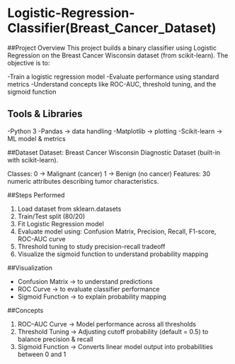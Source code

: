 # Logistic-Regression-Classifier(Breast_Cancer_Dataset)
##Project Overview
This project builds a binary classifier using Logistic Regression on the Breast Cancer Wisconsin dataset (from scikit-learn).
The objective is to:

   -Train a logistic regression model
   -Evaluate performance using standard metrics
   -Understand concepts like ROC-AUC, threshold tuning, and the sigmoid function

## Tools & Libraries
-Python 3
-Pandas → data handling
-Matplotlib → plotting
-Scikit-learn → ML model & metrics

##Dataset
Dataset: Breast Cancer Wisconsin Diagnostic Dataset (built-in with scikit-learn).

Classes: 0 → Malignant (cancer)
         1 → Benign (no cancer)
Features: 30 numeric attributes describing tumor characteristics.

##Steps Performed
1. Load dataset from sklearn.datasets
2. Train/Test split (80/20)
3. Fit Logistic Regression model
4. Evaluate model using: Confusion Matrix, Precision, Recall, F1-score, ROC-AUC curve
5. Threshold tuning to study precision-recall tradeoff
6. Visualize the sigmoid function to understand probability mapping

##Visualization
- Confusion Matrix → to understand predictions
- ROC Curve → to evaluate classifier performance
- Sigmoid Function → to explain probability mapping

##Concepts
1. ROC–AUC Curve → Model performance across all thresholds
2. Threshold Tuning → Adjusting cutoff probability (default = 0.5) to balance precision & recall
3. Sigmoid Function → Converts linear model output into probabilities between 0 and 1

